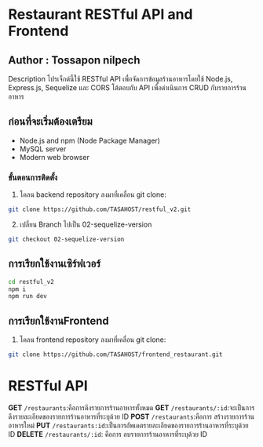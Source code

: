 # Restaurant RESTful API and Frontend

## Author : Tossapon nilpech

Description โปรเจ็กต์นี้ใช้ RESTful API เพื่อจัดการข้อมูลร้านอาหารโดยใช้ Node.js, Express.js, Sequelize และ CORS โต้ตอบกับ API เพื่อดำเนินการ CRUD กับรายการร้านอาหาร

## ก่อนที่จะเริ่มต้องเตรียม

- Node.js and npm (Node Package Manager)
- MySQL server
- Modern web browser

### ขั้นตอนการติดตั้ง

1. โคลน backend repository ลงมาที่เคลื่อน git clone:

```bash
git clone https://github.com/TASAHOST/restful_v2.git 
```

2. เปลี่ยน Branch ไปเป็น 02-sequelize-version
```bash
git checkout 02-sequelize-version
```


## การเรียกใช้งานเซิร์ฟเวอร์

```bash
cd restful_v2
npm i
npm run dev
```

## การเรียกใช้งานFrontend

1. โคลน frontend repository ลงมาที่เคลื่อน git clone:

```bash
git clone https://github.com/TASAHOST/frontend_restaurant.git
```

# RESTful API

**GET** `/restaurants`:คือการดึงรายการร้านอาหารทั้งหมด 
**GET** `/restaurants/:id`:จะเป็นการ ดึงรายละเอียดของรายการร้านอาหารที่ระบุด้วย ID 
**POST** `/restaurants`:คือการ สร้างรายการร้านอาหารใหม่ 
**PUT** `/restaurants:id`:เป็นการอัพเดตรายละเอียดของรายการร้านอาหารที่ระบุด้วย ID 
**DELETE** `/restaurants/:id`: คือการ ลบรายการร้านอาหารที่ระบุด้วย ID




